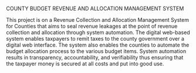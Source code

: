 COUNTY BUDGET REVENUE AND ALLOCATION MANAGEMENT SYSTEM

This project is on a Revenue Collection and Allocation Management System for Counties that aims to seal revenue leakages at the point of revenue collection and allocation through system automation. The digital web-based system enables taxpayers to remit taxes to the county government over a digital web interface. The system also enables the counties to automate the budget allocation process to the various budget items. System automation results in transparency, accountability, and verifiability thus ensuring that the taxpayer money is secured at all costs and put into good use.
